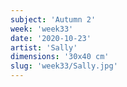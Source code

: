 ```yaml
---
subject: 'Autumn 2'
week: 'week33'
date: '2020-10-23'
artist: 'Sally'
dimensions: '30x40 cm'
slug: 'week33/Sally.jpg'
---
```

